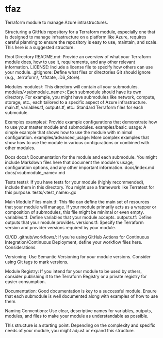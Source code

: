 # tfaz
Terraform module to manage Azure intrastructures.

Structuring a GitHub repository for a Terraform module, especially one that is designed to manage infrastructure on a platform like Azure, requires careful planning to ensure the repository is easy to use, maintain, and scale. This here is a suggested structure.

Root Directory
README.md: Provide an overview of what your Terraform module does, how to use it, requirements, and any other relevant information.
LICENSE: Include a license file to specify how others can use your module.
.gitignore: Define what files or directories Git should ignore (e.g., .terraform/, *.tfstate, .DS_Store).

Modules
modules/: This directory will contain all your submodules.
modules/<submodule_name>: Each submodule should have its own directory. For example, you might have submodules like network, compute, storage, etc., each tailored to a specific aspect of Azure infrastructure.
main.tf, variables.tf, outputs.tf, etc.: Standard Terraform files for each submodule.

Examples
examples/: Provide example configurations that demonstrate how to use your master module and submodules.
examples/basic_usage: A simple example that shows how to use the module with minimal configuration.
examples/advanced_usage: More complex examples that show how to use the module in various configurations or combined with other modules.

Docs
docs/: Documentation for the module and each submodule. You might include Markdown files here that document the module's usage, configuration options, and any other important information.
docs/index.md
docs/<submodule_name>.md

Tests
tests/: If you have tests for your module (highly recommended), include them in this directory. You might use a framework like Terratest for this purpose.
tests/<test_name>.go

Main Module Files
main.tf: This file can define the main set of resources that your module will manage. If your module primarily acts as a wrapper or composition of submodules, this file might be minimal or even empty.
variables.tf: Define variables that your module accepts.
outputs.tf: Define outputs that your module provides.
versions.tf: Specify the Terraform version and provider versions required by your module.

CI/CD
.github/workflows/: If you're using GitHub Actions for Continuous Integration/Continuous Deployment, define your workflow files here.
Considerations

Versioning: Use Semantic Versioning for your module versions. Consider using Git tags to mark versions.

Module Registry: If you intend for your module to be used by others, consider publishing it to the Terraform Registry or a private registry for easier consumption.

Documentation: Good documentation is key to a successful module. Ensure that each submodule is well documented along with examples of how to use them.

Naming Conventions: Use clear, descriptive names for variables, outputs, modules, and files to make your module as understandable as possible.

This structure is a starting point. Depending on the complexity and specific needs of your module, you might adjust or expand this structure.
